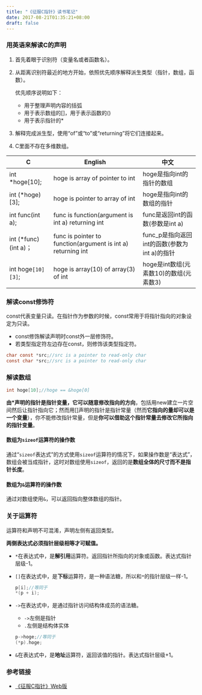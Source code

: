 ```yaml
---
title: "《征服C指针》读书笔记"
date: 2017-08-21T01:35:21+08:00
draft: false
---
```


### 用英语来解读C的声明

1. 首先着眼于识别符（变量名或者函数名）。

2. 从距离识别符最近的地方开始，依照优先顺序解释派生类型（指针，数组，函数）。

   优先顺序说明如下：

   * 用于整理声明内容的括弧
   * 用于表示数组的[]，用于表示函数的()
   * 用于表示指针的*

3. 解释完成派生型，使用“of”或“to”或“returning”将它们连接起来。

4. C里面不存在多维数组。



| C                    | English                                  | 中文                             |
| -------------------- | ---------------------------------------- | ------------------------------ |
| int *hoge[10];       | hoge is array of pointer to int          | hoge是指向int的指针的数组               |
| int (*hoge)[3];      | hoge is pointer to array of int          | hoge是指向int的数组的指针               |
| int func(int a);     | func is function(argument is int a) returning int | func是返回int的函数(参数是int a)        |
| int (*func)(int a)；  | func is pointer to function(argument is int a) returning int | func_p是指向返回int的函数(参数为int a)的指针 |
| int hoge``[10][3]``; | hoge is array(10) of array(3) of int     | hoge是int数组(元素数10)的数组(元素数3)     |

### 解读const修饰符

const代表变量只读。在指针作为参数的时候，const常用于将指针指向的对象设定为只读。

* const修饰解读声明时const外一层修饰符。
* 若类型指定符左边存在const，则修饰该类型指定符。

```c
char const *src;//src is a pointer to read-only char
const char *src;//src is a pointer to read-only char
```

### 解读数组

```c
int hoge[10];//hoge == &hoge[0]
```

**由\*声明的指针是指针变量，它可以随意修改指向的方向**，包括用new建立一片空间然后让指针指向它；然而用[]声明的指针是指针常量（然而**它指向的量却可以是一个变量**），你不能修改指针常量，但是**你可以借助这个指针常量去修改它所指向的指针变量**。

#### 数组为`sizeof`运算符的操作数

通过“`sizeof`表达式”的方式使用`sizeof`运算符的情况下，如果操作数是“表达式”，数组会被当成指针，这时对数组使用`sizeof`，返回的是**数组全体的尺寸而不是指针长度**。

#### 数组为`&`运算符的操作数

通过对数组使用`&`，可以返回指向整体数组的指针。

### 关于运算符

运算符和声明不可混淆，声明左侧有返回类型。

**两侧表达式必须指针层级相等才可赋值。**

* ``*``在表达式中，是**解引用**运算符。返回指针所指向的对象或函数。表达式指针层级-1。

* ``[]``在表达式中，是**下标**运算符，是一种语法糖，所以和``*``的指针层级一样-1。

  ```c
  p[i];//等同于
  *(p + i);
  ```

* ``->``在表达式中，是通过指针访问结构体成员的语法糖。

  * ``->``左侧是指针
  * ``.``左侧是结构体实体

  ```c
  p->hoge;//等同于
  (*p).hoge;
  ```

* ``&``在表达式中，是**地址**运算符，返回该值的指针。表达式指针层级+1。


### 参考链接

* [《征服C指针》Web版](http://avnpc.com/pages/c-pointer)